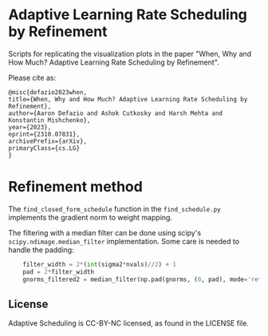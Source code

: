 #  Adaptive Learning Rate Scheduling by Refinement
Scripts for replicating the visualization plots in the paper "When, Why and How Much? Adaptive Learning Rate Scheduling by Refinement".

Please cite as:
```
@misc{defazio2023when,
title={When, Why and How Much? Adaptive Learning Rate Scheduling by Refinement},
author={Aaron Defazio and Ashok Cutkosky and Harsh Mehta and Konstantin Mishchenko},
year={2023},
eprint={2310.07831},
archivePrefix={arXiv},
primaryClass={cs.LG}
}
```

# Refinement method
The `find_closed_form_schedule` function in the `find_schedule.py` implements the gradient norm to weight mapping.

The filtering with a median filter can be done using scipy's `scipy.ndimage.median_filter` implementation. Some care is needed to handle the padding:
```python
    filter_width = 2*(int(sigma2*nvals)//2) + 1
    pad = 2*filter_width
    gnorms_filtered2 = median_filter(np.pad(gnorms, (0, pad), mode='reflect'), size=filter_width, mode='nearest')[:-pad]
```


## License
Adaptive Scheduling is CC-BY-NC licensed, as found in the LICENSE file.